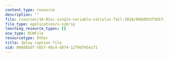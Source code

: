 ```yaml
---
content_type: resource
description: ''
file: /courses/18-01sc-single-variable-calculus-fall-2010/008d85df5b5748c4d87412f9df45e171_9v25gg2qJYE.srt
file_type: application/x-subrip
learning_resource_types: []
ocw_type: OCWFile
resourcetype: Other
title: 3play caption file
uid: 008d85df-5b57-48c4-d874-12f9df45e171
---
```

